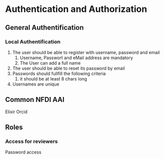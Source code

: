 # Authentication and Authorization

## General Authentification

### Local Authentification

1. The user should be able to register with username, password and email
   1. Username, Passwort and eMail address are mandatory
   2. The User can add a full name
2. The user should be able to reset its password by email
3. Passwords should fullfill the following criteria
   1. it should be at least 8 chars long
4. Usernames are unique

## Common NFDI AAI
Elixir
Orcid

## Roles
### Access for reviewers

Password access

